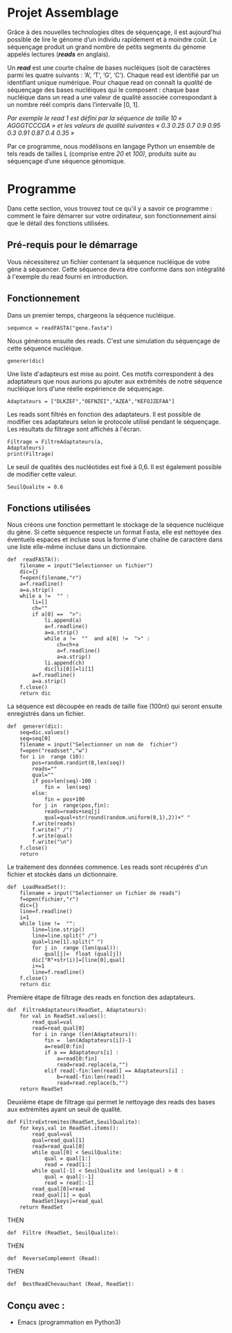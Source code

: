 # Projet Assemblage

Grâce à des nouvelles technologies dites de séquençage, il est aujourd'hui possible de lire le génome d’un individu rapidement et à moindre coût. Le séquençage produit un grand nombre de petits segments du génome appelés lectures (_**reads**_ en anglais).

Un _**read**_ est une courte chaîne de bases nucléiques (soit de caractères parmi les quatre suivants : ‘A’, ‘T’, ‘G’, ‘C’). Chaque read est identifié par un identifiant unique numérique. Pour chaque read on connaît la _qualité_ de séquençage des bases nucléiques qui le composent : chaque base nucléique dans un read a une valeur de qualité associée correspondant à un nombre réél compris dans l’intervalle [0, 1].

_Par exemple le read 1 est défini par la séquence de taille 10 « AGGGTCCCGA » et les valeurs de qualité suivantes « 0.3 0.25 0.7 0.9 0.95 0.3 0.91 0.87 0.4 0.35 »_

Par ce programme, nous modélisons en langage Python un ensemble de tels reads de tailles L (comprise entre _20_ et _100)_, produits suite au séquençage d’une séquence génomique.


# Programme

Dans cette section, vous trouvez tout ce qu'il y a savoir ce programme : comment le faire démarrer sur votre ordinateur, son fonctionnement ainsi que le détail des fonctions utilisées.

## Pré-requis pour le démarrage

Vous nécessiterez un fichier contenant la séquence nucléique de  votre gène à séquencer. Cette séquence devra être conforme dans son intégralité à l'exemple du read fourni en introduction.

## Fonctionnement

Dans un premier temps, chargeons la séquence nucléique.

    sequence = readFASTA("gene.fasta")

Nous générons ensuite des reads. C'est une simulation du séquençage de cette séquence nucléique.

    generer(dic)

Une liste d'adapteurs est mise au point. Ces motifs correspondent à des adaptateurs que nous aurions pu ajouter aux extrémités de notre séquence nucléique lors d'une réelle expérience de séquençage.

    Adaptateurs = ["DLKZEF","OEFNZEI","AZEA","KEFOJZEFAA"]

Les reads sont filtrés en fonction des adaptateurs.  Il est possible de modifier ces adaptateurs selon le protocole utilisé pendant le séquençage. Les résultats du filtrage sont affichés à l'écran.

    Filtrage = FiltreAdaptateurs(a, 		  				
    Adaptateurs)
    print(Filtrage)

Le seuil de qualités des nucléotides est fixé à 0,6. Il est également possible de modifier cette valeur.

    SeuilQualite = 0.6


## Fonctions utilisées

Nous créons une fonction permettant le stockage de la séquence nucléique du gène. Si cette séquence respecte un format Fasta, elle est nettoyée des éventuels espaces et incluse sous la forme d'une chaîne de caractère dans une liste elle-même incluse dans un dictionnaire.

    def  readFASTA():
	    filename = input("Selectionner un fichier")
		dic={}
	    f=open(filename,"r")
	    a=f.readline()
	    a=a.strip()
	    while a !=  "" :
		    li=[]
		    ch=""
		    if a[0] ==  ">":
			    li.append(a)
			    a=f.readline()
			    a=a.strip()
			    while a !=  ""  and a[0] !=  ">" :
				    ch=ch+a
				    a=f.readline()
				    a=a.strip()
				li.append(ch)
				dic[li[0]]=li[1]
			a=f.readline()
			a=a.strip()
		f.close()
		return dic
				    

La séquence est découpée en reads de taille fixe (100nt) qui seront ensuite enregistrés dans un fichier.

    def  generer(dic):
	    seq=dic.values()
		seq=seq[0]
		filename = input("Selectionner un nom de  fichier")
	    f=open("readsset","w")
		for i in  range (10):
			pos=random.randint(0,len(seq))
			reads=""
			qual=""
			if pos>len(seq)-100 :
				fin =  len(seq)
			else:
				fin = pos+100
			for j in  range(pos,fin):
				reads=reads+seq[j]
				qual=qual+str(round(random.uniform(0,1),2))+" "
			f.write(reads)
			f.write(" /")
			f.write(qual)
			f.write("\n")
		f.close()
		return

				
Le traitement des données commence. Les reads sont récupérés d'un fichier et stockés dans un dictionnaire. 

    def  LoadReadSet():
	    filename = input("Selectionner un fichier de reads")
	    f=open(fichier,"r")
	    dic={}
	    line=f.readline()
	    i=1
	    while line !=  "":
		    line=line.strip()
		    line=line.split(" /")
		    qual=line[1].split(" ")
		    for j in  range (len(qual)):
			    qual[j]=  float (qual[j])
			dic["R"+str(i)]=[line[0],qual]
		    i+=1
		    line=f.readline()
		f.close()
		return dic

 
Première étape de filtrage des reads en fonction des adaptateurs.

    def  FiltreAdaptateurs(ReadSet, Adaptateurs):
	    for val in ReadSet.values():
		    read_qual=val
		    read=read_qual[0]
		    for i in range (len(Adaptateurs)):
			    fin =  len(Adaptateurs[i])-1
			    a=read[0:fin]
			    if a == Adaptateurs[i] :
				    a=read[0:fin]
				    read=read.replace(a,"")
				elif read[-fin:len(read)] == Adaptateurs[i] :
					b=read[-fin:len(read)]
					read=read.replace(b,"")
		return ReadSet

Deuxième étape de filtrage qui permet le nettoyage des reads des bases aux extrémités ayant un seuil de qualité.

    def FiltreExtremites(ReadSet,SeuilQualite):
		for keys,val in ReadSet.items():	
			read_qual=val
			qual=read_qual[1]
			read=read_qual[0]
			while qual[0] < SeuilQualite:
				qual = qual[1:]
				read = read[1:]
			while qual[-1] < SeuilQualite and len(qual) > 0 :
				qual = qual[:-1]
				read = read[:-1]
			read_qual[0]=read
			read_qual[1] = qual
			ReadSet[keys]=read_qual
		return ReadSet


THEN

    def  Filtre (ReadSet, SeuilQualite):

THEN

    def  ReverseComplement (Read):

THEN

    def  BestReadChevauchant (Read, ReadSet):


## Conçu avec :

 - Emacs (programmation en Python3)
<!--stackedit_data:
eyJoaXN0b3J5IjpbLTgxODYxOTUyMSw4NTUxNzE0MzEsMTcwOT
I5MzcwN119
-->